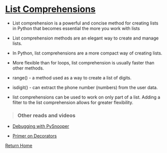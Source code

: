 # [List Comprehensions](https://www.pythonforbeginners.com/basics/list-comprehensions-in-python)

* List comprehension is a powerful and concise method for creating lists in Python that becomes essential the more you work with lists

* List comprehension methods are an elegant way to create and manage lists. 

* In Python, list comprehensions are a more compact way of creating lists. 

* More flexible than for loops, list comprehension is usually faster than other methods.

* range() - a method used as a way to create a list of digits.

*  isdigit() - can extract the phone number (numbers) from the user data.

* list comprehensions can be used to work on only part of a list. Adding a filter to the list comprehension allows for greater flexibility.

> ### Other reads and videos

* [Debugging with PySnooper](https://www.pythonpodcast.com/pysnooper-python-debugging-episode-241/)

* [Primer on Decorators](https://realpython.com/primer-on-python-decorators/)

[Return Home](../README.md)

